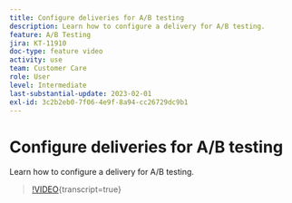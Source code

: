 ```yaml
---
title: Configure deliveries for A/B testing
description: Learn how to configure a delivery for A/B testing.
feature: A/B Testing
jira: KT-11910
doc-type: feature video
activity: use
team: Customer Care
role: User
level: Intermediate
last-substantial-update: 2023-02-01
exl-id: 3c2b2eb0-7f06-4e9f-8a94-cc26729dc9b1
---
```

# Configure deliveries for A/B testing

Learn how to configure a delivery for A/B testing.

>[!VIDEO](https://video.tv.adobe.com/v/3415929?quality=12&learn=on){transcript=true}
